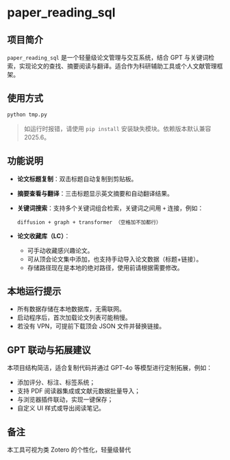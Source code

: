 # paper\_reading\_sql

## 项目简介

`paper_reading_sql` 是一个轻量级论文管理与交互系统，结合 GPT 与关键词检索，实现论文的查找、摘要阅读与翻译。适合作为科研辅助工具或个人文献管理框架。

## 使用方式

```bash
python tmp.py
```

> 如运行时报错，请使用 `pip install` 安装缺失模块。依赖版本默认兼容 2025.6。

## 功能说明

* **论文标题复制**：双击标题自动复制到剪贴板。
* **摘要查看与翻译**：三击标题显示英文摘要和自动翻译结果。
* **关键词搜索**：支持多个关键词组合检索，关键词之间用 `+` 连接，例如：

  ```
  diffusion + graph + transformer （空格加不加都行）
  ```
* **论文收藏库（LC）**：

  * 可手动收藏感兴趣论文。
  * 可从顶会论文集中添加，也支持手动导入论文数据（标题+链接）。
  * 存储路径现在是本地的绝对路径，使用前请根据需要修改。

## 本地运行提示

* 所有数据存储在本地数据库，无需联网。
* 启动程序后，首次加载论文列表可能稍慢。
* 若没有 VPN，可提前下载顶会 JSON 文件并替换链接。

## GPT 联动与拓展建议

本项目结构简洁，适合复制代码并通过 GPT-4o 等模型进行定制拓展，例如：

* 添加评分、标注、标签系统；
* 支持 PDF 阅读器集成或文献元数据批量导入；
* 与浏览器插件联动，实现一键保存；
* 自定义 UI 样式或导出阅读笔记。

## 备注

本工具可视为类 Zotero 的个性化，轻量级替代

